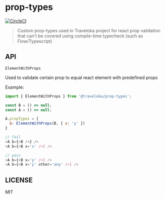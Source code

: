 # prop-types

[![CircleCI](https://circleci.com/gh/traveloka/prop-types.svg?style=svg)](https://circleci.com/gh/traveloka/prop-types)

> Custom prop-types used in Traveloka project for react prop validation that can't be covered using compile-time typecheck (such as Flow/Typescript)

## API

`ElementWithProps`

Used to validate certain prop to equal react element with predefined props

Example:

```js
import { ElementWithProps } from '@traveloka/prop-types';

const B = () => null;
const A = () => null;

A.propTypes = {
  b: ElementWithProps(B, { x: 'y' })
}

// fail
<A b={<B />} />
<A b={<B x='x' />} />

// pass
<A b={<B x='y' />} />
<A b={<B x='y' other='any' />} />
```

## LICENSE

MIT
